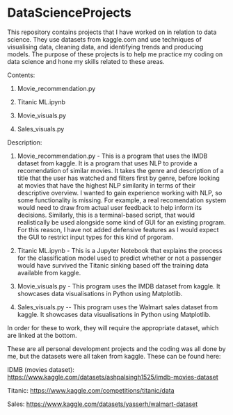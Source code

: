 # DataScienceProjects
This repository contains projects that I have worked on in relation to data science. They use datasets from kaggle.com and use techniques of visualising data, cleaning data, and identifying trends and producing models. The purpose of these projects is to help me practice my coding on data science and hone my skills related to these areas. 

Contents:

1. Movie_recommendation.py

2. Titanic ML.ipynb

3. Movie_visuals.py

4. Sales_visuals.py


Description:

1. Movie_recommendation.py - This is a program that uses the IMDB dataset from kaggle. It is a program that uses NLP to provide a recomendation of similar movies. It takes the genre and description of a title that the user has watched and filters first by genre, before looking at movies that have the highest NLP similarity in terms of their descriptive overview. I wanted to gain experience working with NLP, so some functionality is missing. For example, a real recomendation system would need to draw from actual user feedback to help inform its decisions. Similarly, this is a terminal-based script, that would realistically be used alongside some kind of GUI for an existing program. For this reason, I have not added defensive features as I would expect the GUI to restrict input types for this kind of prgoram.

2. Titanic ML.ipynb - This is a Jupyter Notebook that explains the process for the classification model used to predict whether or not a passenger would have survived the Titanic sinking based off the training data available from kaggle. 

3. Movie_visuals.py - This program uses the IMDB dataset from kaggle. It showcases data visualisations in Python using Matplotlib.

4. Sales_visuals.py -- This program uses the Walmart sales dataset from kaggle. It showcases data visualisations in Python using Matplotlib.


In order for these to work, they will require the appropriate dataset, which are linked at the bottom. 

These are all personal development projects and the coding was all done by me, but the datasets were all taken from kaggle. These can be found here:

IDMB (movies dataset): https://www.kaggle.com/datasets/ashpalsingh1525/imdb-movies-dataset

Titanic: https://www.kaggle.com/competitions/titanic/data

Sales: https://www.kaggle.com/datasets/yasserh/walmart-dataset

